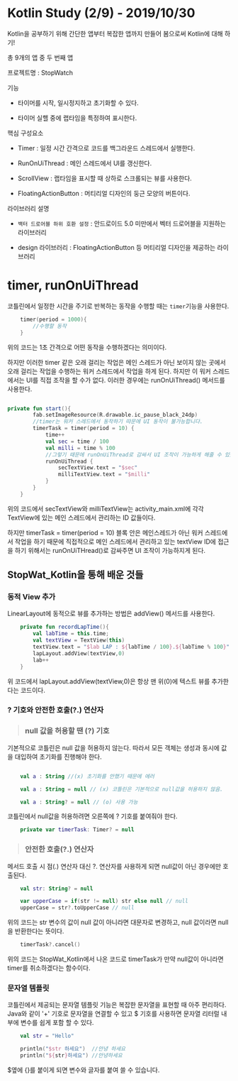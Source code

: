 # Kotlin Study (2/9) - 2019/10/30

Kotlin을 공부하기 위해 간단한 앱부터 복잡한 앱까지 만들어 봄으로써 Kotlin에 대해 하기!

총 9개의 앱 중 두 번째 앱

프로젝트명 : StopWatch

기능

* 타이머를 시작, 일시정지하고 초기화할 수 있다.
  
* 타이머 실핼 중에 랩타임을 특정하여 표시한다.

핵심 구성요소

* Timer : 일정 시간 간격으로 코드를 백그라운드 스레드에서 실행한다.
  
* RunOnUiThread : 메인 스레드에서 UI를 갱신한다.
  
* ScrollView : 랩타임을 표시할 때 상하로 스크롤되는 뷰를 사용한다.

* FloatingActionButton : 머티리얼 디자인의 둥근 모양의 버튼이다.

라이브러리 설명

* `백터 드로어블 하위 호환 설정` : 안드로이드 5.0 미만에서 벡터 드로어블을 지원하는 라이브러리
  
* design 라이브러리 : FloatingActionButton 등 머티리얼 디자인을 제공하는 라이브러리


# timer, runOnUiThread

코틀린에서 일정한 시간을 주기로 반복하는 동작을 수행할 때는 `timer`기능을 사용한다. 

```Kotlin
    timer(period = 1000){
        //수행할 동작
    }
```
위의 코드는 1초 간격으로 어떤 동작을 수행하겠다는 의미이다.

하지만 이러한 timer 같은 오래 걸리는 작업은 메인 스레드가 아닌 보이지 않는 곳에서 오래 걸리는 작업을 수행하는 워커 스레드에서 작업을 하게 된다. 하지만 이 워커 스레드에서는 UI를 직접 조작을 할 수가 없다. 이러한 경우에는 runOnUiThread() 메서드를 사용한다.

```kotlin

private fun start(){
        fab.setImageResource(R.drawable.ic_pause_black_24dp)
        //timer는 워커 스레드에서 동작하기 땨문에 UI 동작이 불가능합니다.
        timerTask = timer(period = 10) {
            time++
            val sec = time / 100
            val milli = time % 100
            //그렇기 때문에 runOnUiThread로 감싸서 UI 조작이 가능하게 해줄 수 있습니다.
            runOnUiThread {
                secTextView.text = "$sec"
                milliTextView.text = "$milli"
            }
        }
    }

```

위의 코드에서 secTextView와 milliTextView는 activity_main.xml에 각각 TextView에 있는 메인 스레드에서 관리하는 ID 값들이다. 

하지만 timerTask = timer(period = 10) 블록 안은 메인스레드가 아닌 워커 스레드에서 작업을 하기 때문에 직접적으로 메인 스레드에서 관리하고 있는 textView ID에 접근을 하기 위해서는 runOnUiTHread()로 감싸주면 UI 조작이 가능하지게 된다.


## StopWat_Kotlin을 통해 배운 것들

### 동적 View 추가

LinearLayout에 동적으로 뷰를 추가하는 방법은 addView() 메서드를 사용한다.

```kotlin
    private fun recordLapTime(){
        val labTime = this.time;
        val textView = TextView(this)
        textView.text = "$lab LAP : ${labTime / 100}.${labTime % 100}"
        lapLayout.addView(textView,0)
        lab++
    }
```

위 코드에서 lapLayout.addView(textView,0)은 항상 맨 위(0)에 텍스트 뷰를 추가한다는 코드이다.

### ? 기호와 안전한 호출(?.) 연산자

> ### null 값을 허용할 땐 (?) 기호

기본적으로 코틀린은 null 값을 허용하지 않는다. 따라서 모든 객체는 생성과 동시에 값을 대입하여 초기화를 진행해야 한다.

```kotlin

    val a : String //(x) 초기화를 안했기 때문에 에러

    val a : String = null // (x) 코틀린은 기본적으로 null값을 허용하지 않음.

    val a : String? = null // (o) 사용 가능
```

코틀린에서 null값을 허용하려면 오른쪽에 ? 기호를 붙여줘야 한다.

```kotlin
    private var timerTask: Timer? = null
```

>### 안전한 호출(?.) 연산자

메서드 호출 시 점(.) 연산자 대신 ?. 연산자를 사용하게 되면 null값이 아닌 경우에만 호출된다. 

```kotlin
    val str: String? = null

    var upperCase = if(str != null) str else null // null
    upperCase = str?.toUpperCase // null
```

위의 코드는 str 변수의 값이 null 값이 아니라면 대문자로 변경하고, null 값이라면 null을 반환한다는 뜻이다.

```kotlin
    timerTask?.cancel()
```

위의 코드는 StopWat_Kotlin에서 나온 코드로 timerTask가 만약 null값이 아니라면 timer를 취소하겠다는 함수이다.


### 문자열 템플릿

코틀린에서 제공되는 문자열 템플릿 기능은 복잡한 문자열을 표현할 때 아주 편리하다. Java와 같이 '+' 기호로 문자열을 연결할 수 있고 $ 기호를 사용하면 문자열 리터럴 내부에 변수를 쉽게 포함 할 수 있다.

```kotlin
    val str = "Hello"

    println("$str 하세요")  //안녕 하세요
    println("${str}하세요") //안녕하세요

```

$옆에 {}를 붙이게 되면 변수와 글자를 붙여 쓸 수 있습니다.